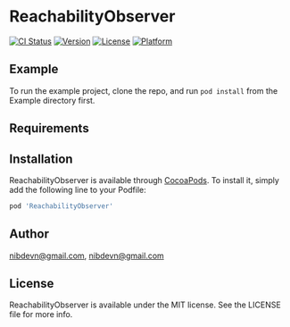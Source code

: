 # ReachabilityObserver

[![CI Status](https://img.shields.io/travis/nibdevn@gmail.com/ReachabilityObserver.svg?style=flat)](https://travis-ci.org/nibdevn@gmail.com/ReachabilityObserver)
[![Version](https://img.shields.io/cocoapods/v/ReachabilityObserver.svg?style=flat)](https://cocoapods.org/pods/ReachabilityObserver)
[![License](https://img.shields.io/cocoapods/l/ReachabilityObserver.svg?style=flat)](https://cocoapods.org/pods/ReachabilityObserver)
[![Platform](https://img.shields.io/cocoapods/p/ReachabilityObserver.svg?style=flat)](https://cocoapods.org/pods/ReachabilityObserver)

## Example

To run the example project, clone the repo, and run `pod install` from the Example directory first.

## Requirements

## Installation

ReachabilityObserver is available through [CocoaPods](https://cocoapods.org). To install
it, simply add the following line to your Podfile:

```ruby
pod 'ReachabilityObserver'
```

## Author

nibdevn@gmail.com, nibdevn@gmail.com

## License

ReachabilityObserver is available under the MIT license. See the LICENSE file for more info.
